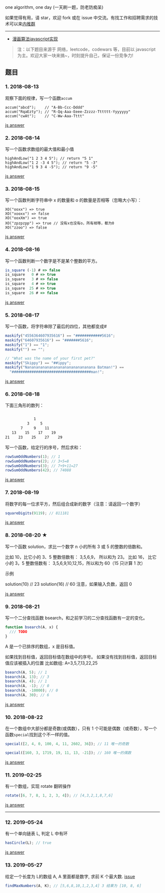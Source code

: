 one algorithm, one day (一天刷一题，防老防痴呆)

如果觉得有用，请 star，欢迎 fork 或在 issue 中交流。有找工作和招聘需求的技术可以来[内推群](https://github.com/neitui/jobs)

---

- [漫画算法javascript实现](./cartoo_algorithms)

> 注：以下题目来源于 网络，leetcode，codewars 等，目前以 javascript 为主。欢迎大家一块来搞~，时刻提升自己，保证一份竞争力!

## 题目

### 1. 2018-08-13

观察下面的规律，写一个函数`accum`

```
accum("abcd");    // "A-Bb-Ccc-Dddd"
accum("RqaEzty"); // "R-Qq-Aaa-Eeee-Zzzzz-Tttttt-Yyyyyyy"
accum("cwAt");    // "C-Ww-Aaa-Tttt"
```

[js answer](./js/accum.js)

### 2. 2018-08-14

写一个函数求数组的最大值和最小值

```
highAndLow("1 2 3 4 5"); // return "5 1"
highAndLow("1 2 -3 4 5"); // return "5 -3"
highAndLow("1 9 3 4 -5"); // return "9 -5"
```

[js answer](./js/highAndLow.js)

### 3. 2018-08-15

写一个函数判断字符串中 x 的数量和 o 的数量是否相等（忽略大小写）：

```
XO("ooxx") => true
XO("xooxx") => false
XO("ooxXm") => true
XO("zpzpzpp") => true // 没有x也没有o，所有相等，都为0
XO("zzoo") => false
```

[js answer](./js/XO.js)

### 4. 2018-08-16

写一个函数判断一个数字是不是某个整数的平方。

```js
is_square (-1) # => false
is_square   0 # => true
is_square   3 # => false
is_square   4 # => true
is_square  25 # => true
is_square  26 # => false
```

[js answer](./js/isSquare.js)

### 5. 2018-08-17

写一个函数，将字符串除了最后的四位，其他都变成#

```js
maskify("4556364607935616") == "############5616";
maskify("64607935616") == "#######5616";
maskify("1") == "1";
maskify("") == "";

// "What was the name of your first pet?"
maskify("Skippy") == "##ippy";
maskify("Nananananananananananananananana Batman!") ==
  "####################################man!";
```

[js answer](./js/maskify.js)

### 6. 2018-08-18

下面三角形的数列：

```bash

             1
          3     5
       7     9    11
   13    15    17    19
21    23    25    27    29
```

写一个函数，给定行的序号，然后求和：

```js
rowSumOddNumbers(1); // 1
rowSumOddNumbers(2); // 3+5=8
rowSumOddNumbers(3); // 7+9+11=27
rowSumOddNumbers(42); // 74088
```

[js answer](./js/rowSumOddNumbers.js)

### 7. 2018-08-19

将数字的每一位求平方，然后组合成新的数字（注意：请返回一个数字）

```js
squareDigits(9119); // 811181
```

[js answer](./js/squareDigits.js)

### 8. 2018-08-20 ★

写一个函数 solution，求比一个数字 n 小的所有 3 或 5 的整数的倍数和。

比如 10，比它小的 3、5 整数倍数有： 3,5,6,9， 所以和为 23。 比如 16， 比它小的 3，5 整数倍数有： 3,5,6,9,10,12,15，所以和为 60（15 只计算 1 次）

示例

solution(10) // 23
solution(16) // 60
注意，如果输入负数，返回 0

[js answer](./js/summary.js)

### 9. 2018-08-21

写一个二分查找函数 bsearch，和之前学习的二分查找函数有一定的变化。

```js
function bsearch(A, x) {
  /// TODO
}
```

A 是一个已排序的数组，x 是目标值。

如果找到目标值，返回目标值在数组中的序号。
如果没有找到目标值，返回目标值应该被插入的位置
比如数组: A=3,5,7,13,22,25

```js
bsearch(A, 5); // 1
bsearch(A, 13); // 3
bsearch(A, 4); // 1
bsearch(A, -1); // 0
bsearch(A, -10000); // 0
bsearch(A, 30); // 6
```

[js answer](./js/binarySearch.js)

### 10. 2018-08-22

在一个数组中大部分都是奇数(或偶数），只有 1 个可能是偶数（或奇数），写一个函数`special`找到这个不一样的值。

```javascript
special([2, 4, 0, 100, 4, 11, 2602, 36]); // 11 唯一的奇数

special([160, 3, 1719, 19, 11, 13, -21]); // 160 唯一的偶数
```

[js answer](./js/special.js)

### 11. 2019-02-25

有一个数组，实现 rotate 翻转操作

```javascript
rotate([6, 7, 8, 1, 2, 3, 4]); // [4,3,2,1,8,7,6]
```

[js answer](./js/rotate.js)

---- 
### 12. 2019-05-24

有一个单向链表 L, 判定 L 中有环 

```javascript
hasCircle(L); // true
```

[js answer](./js/hasCircle.js)

### 13. 2019-05-27

给定一个长度为 L的数组 A, A 里面都是数字, 求前 K 个最大数. [issue](./issues/1)

```javascript
findMaxNumbers(A, K); // [5,6,8,10,1,2,3,4] 3 结果为 [10, 8, 6]
```